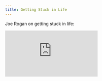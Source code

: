 ```yaml
---
title: Getting Stuck in Life
---
```


Joe Rogan on getting stuck in life:

<div class="video-wrapper">
  <iframe title="Getting Stuck in Life" src="https://www.youtube-nocookie.com/embed/e8jIZ3NB7s4?rel=0" frameborder="0" allowfullscreen></iframe>
</div>
